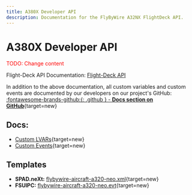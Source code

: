 ```yaml
---
title: A380X Developer API
description: Documentation for the FlyByWire A32NX FlightDeck API.
---
```


# A380X Developer API

<span style="color: #ff0000;">TODO: Change content</span>


Flight-Deck API Documentation: [Flight-Deck API](a380x-flight-deck-api)

In addition to the above documentation, all custom variables and custom events are documented by our developers on our project's GitHub: [:fontawesome-brands-github:{: .github } -  **Docs section on GitHub**](https://github.com/flybywiresim/aircraft/tree/master/fbw-a32nx/docs){target=new}

## Docs:

- [Custom LVARs](https://github.com/flybywiresim/aircraft/blob/master/fbw-a32nx/docs/a320-simvars.md){target=new}
- [Custom Events](https://github.com/flybywiresim/aircraft/blob/master/fbw-a32nx/docs/a320-events.md){target=new}

## Templates

- **SPAD.neXt:** [flybywire-aircraft-a320-neo.xml](https://github.com/flybywiresim/aircraft/tree/master/fbw-a32nx/docs/SPAD.neXt){target=new}
- **FSUIPC:** [flybywire-aircraft-a320-neo.evt](https://github.com/flybywiresim/aircraft/tree/master/fbw-a32nx/docs/FSUIPC){target=new}

